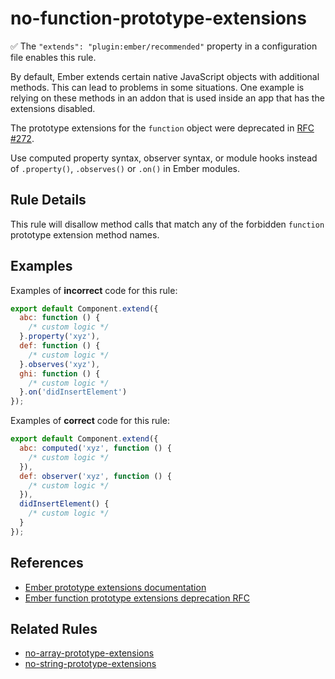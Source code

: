 # no-function-prototype-extensions

✅ The `"extends": "plugin:ember/recommended"` property in a configuration file enables this rule.

By default, Ember extends certain native JavaScript objects with additional methods. This can lead to problems in some situations. One example is relying on these methods in an addon that is used inside an app that has the extensions disabled.

The prototype extensions for the `function` object were deprecated in [RFC #272](https://rfcs.emberjs.com/id/0272-deprecation-native-function-prototype-extensions).

Use computed property syntax, observer syntax, or module hooks instead of `.property()`, `.observes()` or `.on()` in Ember modules.

## Rule Details

This rule will disallow method calls that match any of the forbidden `function` prototype extension method names.

## Examples

Examples of **incorrect** code for this rule:

```js
export default Component.extend({
  abc: function () {
    /* custom logic */
  }.property('xyz'),
  def: function () {
    /* custom logic */
  }.observes('xyz'),
  ghi: function () {
    /* custom logic */
  }.on('didInsertElement')
});
```

Examples of **correct** code for this rule:

```js
export default Component.extend({
  abc: computed('xyz', function () {
    /* custom logic */
  }),
  def: observer('xyz', function () {
    /* custom logic */
  }),
  didInsertElement() {
    /* custom logic */
  }
});
```

## References

- [Ember prototype extensions documentation](https://guides.emberjs.com/release/configuring-ember/disabling-prototype-extensions/)
- [Ember function prototype extensions deprecation RFC](https://rfcs.emberjs.com/id/0272-deprecation-native-function-prototype-extensions)

## Related Rules

- [no-array-prototype-extensions](no-array-prototype-extensions.md)
- [no-string-prototype-extensions](no-string-prototype-extensions.md)
